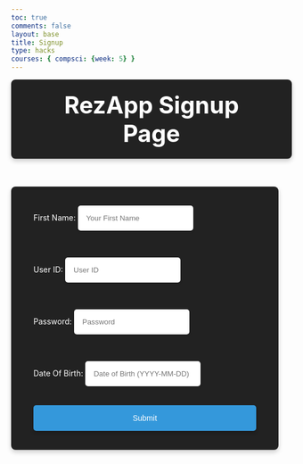 ```yaml
---
toc: true 
comments: false 
layout: base
title: Signup
type: hacks
courses: { compsci: {week: 5} }
---
```



<html lang="en">
<head>
  <script>

    function signUp_user() {
        const enteredName = document.getElementById("name").value;
        const enteredUid = document.getElementById("uid").value;
        const enteredPassword = document.getElementById("password").value;
        const enteredDOB = document.getElementById("dob").value;
        console.log("Name = " + enteredName)
        console.log("Uid = " + enteredUid)
        console.log("Password = " + enteredPassword)
        console.log("dob = " + enteredDOB)
        const signupHeaders = new Headers();
      signupHeaders.set('111', '222');
      
      signupHeaders.set("Accept", "*/*");
      signupHeaders.set("Accept-Language", "en-US,en;q=0.9");
      signupHeaders.set("Content-Type", "application/json");

        signUp_api(enteredName, enteredUid, enteredPassword, enteredDOB)
        
      }
    

    function signUp_api(name, uid, pw, dob){
      let signupHeaders = new Headers();
      signupHeaders.append('111', '222');
      
      signupHeaders.append("Accept", "*/*");
      signupHeaders.append("Accept-Language", "en-US,en;q=0.9");
      signupHeaders.append("Content-Type", "application/json");
      

      var raw = JSON.stringify({
          "name" : name,
          "uid": uid,
          "password": pw,
          "dob": dob
        });

      var requestOptions = {
          method: 'POST',
          headers: signupHeaders,
          body: raw,
          redirect: 'follow'
        };

      fetch("http://localhost:8086/api/users/", requestOptions)
          .then(response => {
            if (response.ok) {
                console.log("Successfully Signed Up");
                alert("Account has been created. You will be directed to login page shortly.");
                window.location.href = "https://beijanm.github.io/RezApp//2024/01/31/Login.html"
              } else {
                console.error("Sign Up Failed");
                // You can handle failed login attempts here
                const errorMessageDiv = document.getElementById('errorMessage');
                errorMessageDiv.innerHTML = '<label style="color: red;">User Sign Up Failed</label>';
              }
          })
          .then(result => { 
            console.log(result);
            
            })
          .catch(error => console.log('error', error));
          

      
      //return response
    }

  </script>
  <meta charset="UTF-8">
  <meta name="viewport" content="width=device-width, initial-scale=1.0">
  <title>App Signup Page</title>
  <style>

    body, html {
      height: 100%;
      margin: 0;
      padding: 0;
      display: flex;
      justify-content: center;
      align-items: center;
      flex-direction: column;
      font-family: 'Arial', sans-serif;
      background-color: #333;
    }

    .title-container {
      background-color: #222;
      padding: 20px 40px;
      border-radius: 8px;
      box-shadow: 0 4px 8px rgba(0, 0, 0, 0.2);
      margin-bottom: 50px;
      text-align: center;
    }

    .title-container h1 {
      color: #fff;
      font-size: 3em;
      margin: 0;
    }

    .container {
      background-color: #222;
      padding: 20px 40px;
      border-radius: 8px;
      box-shadow: 0 4px 8px rgba(0, 0, 0, 0.2);
      width: 100%;
      max-width: 400px;
    }

    form {
      display: flex;
      flex-direction: column;
    }

    label {
      color: #fff;
      margin-bottom: 5px;
    }

    input {
      padding: 15px;
      margin-bottom: 20px;
      border: none;
      border-radius: 5px;
      box-shadow: 0 2px 4px rgba(0, 0, 0, 0.2);
    }

    .button-spacing {
      padding: 15px 30px;
      font-size: 1em;
      border: none;
      border-radius: 5px;
      cursor: pointer;
      transition: transform 0.3s ease;
      box-shadow: 0 4px 6px rgba(0, 0, 0, 0.2);
      color: white;
      background-color: #3498db;
      text-align: center;
    }

    .button-spacing:hover {
      transform: translateY(-3px); /* Slight raise effect on hover */
    }

    #errorMessage {
      color: red;
      margin-bottom: 10px;
    }
  </style>
</head>

<body>
  <div class="title-container">
    <h1>RezApp Signup Page</h1>
  </div>
  
  <div id="errorMessage"></div>
  
  <div class="container">
    <form action="javascript:signUp_user()">
      <p>
        <label for="name">First Name:</label>
        <input type="text" id="name" placeholder="Your First Name" required />
      </p>
      <p>
        <label for="uid">User ID:</label> 
        <input type="text" id="uid" placeholder="User ID" required />
      </p>
      <p>
        <label for="password">Password:</label>
        <input type="password" id="password" placeholder="Password" required />
      </p>
      <p>
        <label for="dob">Date Of Birth:</label>
        <input type="text" id="dob" placeholder="Date of Birth (YYYY-MM-DD)" required />
      </p>
      <button class="button-spacing">Submit</button>
    </form>
  </div>
  
</body>
